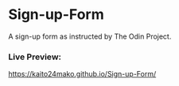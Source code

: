 # Sign-up-Form
A sign-up form as instructed by The Odin Project. 
### Live Preview:
https://kaito24mako.github.io/Sign-up-Form/

